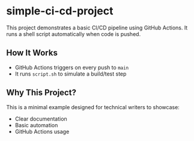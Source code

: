# simple-ci-cd-project

This project demonstrates a basic CI/CD pipeline using GitHub Actions. It runs a shell script automatically when code is pushed.

## How It Works

- GitHub Actions triggers on every push to `main`
- It runs `script.sh` to simulate a build/test step

## Why This Project?

This is a minimal example designed for technical writers to showcase:
- Clear documentation
- Basic automation
- GitHub Actions usage
